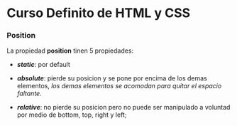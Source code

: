 # Curso Definito de HTML y CSS

### Position

La propiedad **position** tinen 5 propiedades:

- ***static***: por default

- ***absolute***: pierde su posicion y se pone por encima de los demas elementos, *los demas elementos se acomodan para quitar el espacio faltante.*

- ***relative***: no pierde su posicion pero no puede ser manipulado a voluntad por medio de bottom, top, right y left;